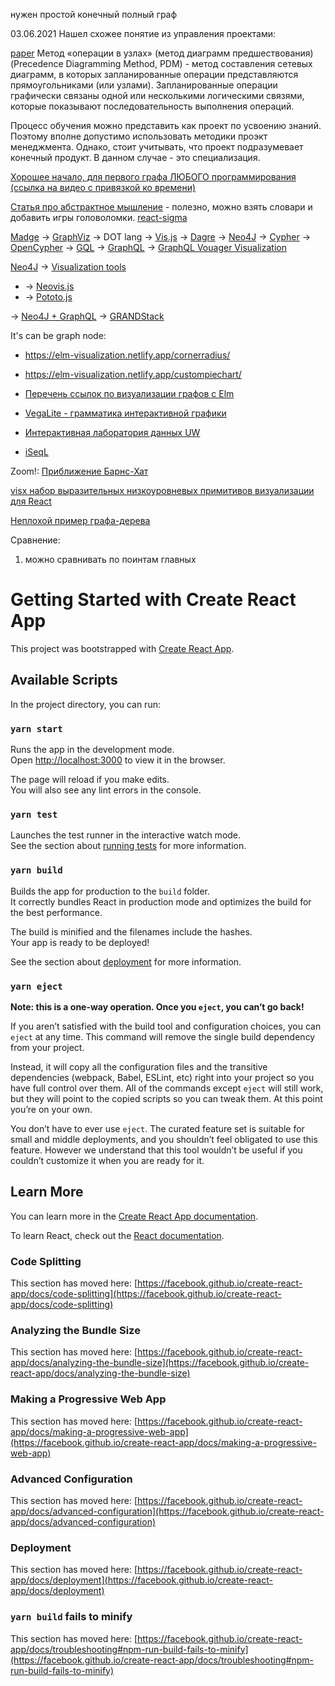 нужен простой конечный полный граф 

03.06.2021
Нашел схожее понятие из управления проектами:

[paper](https://acqnotes.com/acqnote/tasks/precedence-diagram-method-pdm) Метод «операции в узлах» (метод диаграмм предшествования) (Precedence Diagramming Method, PDM)  - метод составления сетевых диаграмм, в которых запланированные операции представляются прямоугольниками (или узлами). Запланированные операции графически связаны одной или несколькими логическими связями, которые показывают последовательность выполнения операций.

Процесс обучения можно представить как проект по усвоению знаний. Поэтому вполне допустимо использовать методики проэкт менеджмента. Однако, стоит учитывать, что проект подразумевает конечный продукт. В данном случае - это специализация.



[Хорошее начало, для первого графа ЛЮБОГО программирования (ссылка на видео с привязкой ко времени)](https://youtu.be/KdZ4HF1SrFs?t=772)

[Статья про абстрактное мышление](https://trends.rbc.ru/trends/education/606ec88d9a79470a57d164c6) - полезно, можно взять словари и добавить игры головоломки.
[react-sigma](https://www.npmjs.com/package/react-sigma)

[Madge](https://www.npmjs.com/package/madge) -> [GraphViz](https://graphviz.org/) -> DOT lang -> [Vis.js](http://viz-js.com/) -> [Dagre](https://www.npmjs.com/package/dagre-d3-react) -> [Neo4J](https://neo4j.com/) -> [Cypher](https://en.wikipedia.org/wiki/Cypher_(query_language)) -> [OpenCypher](http://www.opencypher.org/) -> [GQL](https://en.wikipedia.org/wiki/Graph_Query_Language) -> [GraphQL](https://graphql.org/) -> [GraphQL Vouager Visualization](https://github.com/APIs-guru/graphql-voyager)

[Neo4J](https://neo4j.com/) -> [Visualization tools](https://neo4j.com/developer/tools-graph-visualization/)
*  -> [Neovis.js](https://github.com/neo4j-contrib/neovis.js/)
*  -> [Pototo.js](http://www.popotojs.com/)

-> [Neo4J + GraphQL](https://neo4j.com/developer/graphql/) -> [GRANDStack](https://neo4j.com/labs/grandstack-graphql/)

It's can be graph node:
* https://elm-visualization.netlify.app/cornerradius/
* https://elm-visualization.netlify.app/custompiechart/

* [Перечень ссылок по визуализации графов с Elm](https://www.reddit.com/r/elm/comments/85a3fd/rendering_graphs/)
* [VegaLite - грамматика интерактивной графики](https://vega.github.io/vega-lite/)
* [Интерактивная лаборатория данных UW](https://idl.cs.washington.edu/)
* [iSeqL](https://github.com/AkshatSh/iSeqL)

Zoom!:
[Приближение Барнс-Хат](https://jheer.github.io/barnes-hut/)



[visx набор выразительных низкоуровневых примитивов визуализации для React](https://airbnb.io/visx/)

[Неплохой пример графа-дерева](https://github.com/pmndrs/react-spring/issues/5)

Сравнение:
1. можно сравнивать по поинтам главных

# Getting Started with Create React App

This project was bootstrapped with [Create React App](https://github.com/facebook/create-react-app).

## Available Scripts

In the project directory, you can run:

### `yarn start`

Runs the app in the development mode.\
Open [http://localhost:3000](http://localhost:3000) to view it in the browser.

The page will reload if you make edits.\
You will also see any lint errors in the console.

### `yarn test`

Launches the test runner in the interactive watch mode.\
See the section about [running tests](https://facebook.github.io/create-react-app/docs/running-tests) for more information.

### `yarn build`

Builds the app for production to the `build` folder.\
It correctly bundles React in production mode and optimizes the build for the best performance.

The build is minified and the filenames include the hashes.\
Your app is ready to be deployed!

See the section about [deployment](https://facebook.github.io/create-react-app/docs/deployment) for more information.

### `yarn eject`

**Note: this is a one-way operation. Once you `eject`, you can’t go back!**

If you aren’t satisfied with the build tool and configuration choices, you can `eject` at any time. This command will remove the single build dependency from your project.

Instead, it will copy all the configuration files and the transitive dependencies (webpack, Babel, ESLint, etc) right into your project so you have full control over them. All of the commands except `eject` will still work, but they will point to the copied scripts so you can tweak them. At this point you’re on your own.

You don’t have to ever use `eject`. The curated feature set is suitable for small and middle deployments, and you shouldn’t feel obligated to use this feature. However we understand that this tool wouldn’t be useful if you couldn’t customize it when you are ready for it.

## Learn More

You can learn more in the [Create React App documentation](https://facebook.github.io/create-react-app/docs/getting-started).

To learn React, check out the [React documentation](https://reactjs.org/).

### Code Splitting

This section has moved here: [https://facebook.github.io/create-react-app/docs/code-splitting](https://facebook.github.io/create-react-app/docs/code-splitting)

### Analyzing the Bundle Size

This section has moved here: [https://facebook.github.io/create-react-app/docs/analyzing-the-bundle-size](https://facebook.github.io/create-react-app/docs/analyzing-the-bundle-size)

### Making a Progressive Web App

This section has moved here: [https://facebook.github.io/create-react-app/docs/making-a-progressive-web-app](https://facebook.github.io/create-react-app/docs/making-a-progressive-web-app)

### Advanced Configuration

This section has moved here: [https://facebook.github.io/create-react-app/docs/advanced-configuration](https://facebook.github.io/create-react-app/docs/advanced-configuration)

### Deployment

This section has moved here: [https://facebook.github.io/create-react-app/docs/deployment](https://facebook.github.io/create-react-app/docs/deployment)

### `yarn build` fails to minify

This section has moved here: [https://facebook.github.io/create-react-app/docs/troubleshooting#npm-run-build-fails-to-minify](https://facebook.github.io/create-react-app/docs/troubleshooting#npm-run-build-fails-to-minify)
